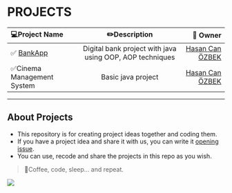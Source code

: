 # PROJECTS
 
 | :computer:**Project Name** | :pencil2:**Description** | :bust_in_silhouette: **Owner** |
| :---        |    :----:   |          ---: |
| :white_check_mark: [BankApp](https://github.com/hasancanozbek/My-Java-OOP-Projects/blob/main/BankApp/PROJE-ISTERLERI.md " project requests ")| Digital bank project with java using OOP, AOP techniques  | [Hasan Can ÖZBEK](https://github.com/hasancanozbek) |
|:white_check_mark:Cinema Management System|Basic java project |[Hasan Can ÖZBEK](https://github.com/hasancanozbek)|



---
## About Projects
* This repository is for creating project ideas together and coding them.
* If you have a project idea and share it with us, you can write it [opening issue](https://github.com/hasancanozbek/My-Java-OOP-Projects/issues).
* You can use, recode and share the projects in this repo as you wish.
> :pushpin:Coffee, code, sleep... and repeat.

![](https://artuncolak.com/media/hello-world/hello-world.png)

